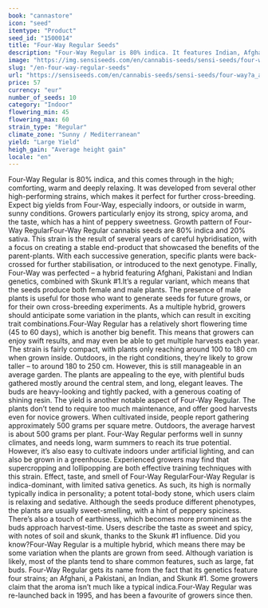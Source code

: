 ```yaml
---
book: "cannastore"
icon: "seed"
itemtype: "Product"
seed_id: "1500014"
title: "Four-Way Regular Seeds"
description: "Four-Way Regular is 80% indica. It features Indian, Afghani, Pakistani and Skunk #1 genetics. Expect big yields, and a spicy, sweet aroma and taste."
image: "https://img.sensiseeds.com/en/cannabis-seeds/sensi-seeds/four-way-image.png"
slug: "/en-four-way-regular-seeds"
url: "https://sensiseeds.com/en/cannabis-seeds/sensi-seeds/four-way?a_aid=cannastore"
price: 57
currency: "eur"
number_of_seeds: 10
category: "Indoor"
flowering_min: 45
flowering_max: 60
strain_type: "Regular"
climate_zone: "Sunny / Mediterranean"
yield: "Large Yield"
heigh_gain: "Average height gain"
locale: "en"
---
```

Four-Way Regular is 80% indica, and this comes through in the high; comforting, warm and deeply relaxing. It was developed from several other high-performing strains, which makes it perfect for further cross-breeding. Expect big yields from Four-Way, especially indoors, or outside in warm, sunny conditions. Growers particularly enjoy its strong, spicy aroma, and the taste, which has a hint of peppery sweetness. Growth pattern of Four-Way RegularFour-Way Regular cannabis seeds are 80% indica and 20% sativa. This strain is the result of several years of careful hybridisation, with a focus on creating a stable end-product that showcased the benefits of the parent-plants. With each successive generation, specific plants were back-crossed for further stabilisation, or introduced to the next genotype. Finally, Four-Way was perfected – a hybrid featuring Afghani, Pakistani and Indian genetics, combined with Skunk #1.It’s a regular variant, which means that the seeds produce both female and male plants. The presence of male plants is useful for those who want to generate seeds for future grows, or for their own cross-breeding experiments. As a multiple hybrid, growers should anticipate some variation in the plants, which can result in exciting trait combinations.Four-Way Regular has a relatively short flowering time (45 to 60 days), which is another big benefit. This means that growers can enjoy swift results, and may even be able to get multiple harvests each year. The strain is fairly compact, with plants only reaching around 100 to 180 cm when grown inside. Outdoors, in the right conditions, they’re likely to grow taller – to around 180 to 250 cm. However, this is still manageable in an average garden. The plants are appealing to the eye, with plentiful buds gathered mostly around the central stem, and long, elegant leaves. The buds are heavy-looking and tightly packed, with a generous coating of shining resin. The yield is another notable aspect of Four-Way Regular. The plants don’t tend to require too much maintenance, and offer good harvests even for novice growers. When cultivated inside, people report gathering approximately 500 grams per square metre. Outdoors, the average harvest is about 500 grams per plant. Four-Way Regular performs well in sunny climates, and needs long, warm summers to reach its true potential. However, it’s also easy to cultivate indoors under artificial lighting, and can also be grown in a greenhouse. Experienced growers may find that supercropping and lollipopping are both effective training techniques with this strain. Effect, taste, and smell of Four-Way RegularFour-Way Regular is indica-dominant, with limited sativa genetics. As such, its high is normally typically indica in personality; a potent total-body stone, which users claim is relaxing and sedative. Although the seeds produce different phenotypes, the plants are usually sweet-smelling, with a hint of peppery spiciness. There’s also a touch of earthiness, which becomes more prominent as the buds approach harvest-time. Users describe the taste as sweet and spicy, with notes of soil and skunk, thanks to the Skunk #1 influence. Did you know?Four-Way Regular is a multiple hybrid, which means there may be some variation when the plants are grown from seed. Although variation is likely, most of the plants tend to share common features, such as large, fat buds. Four-Way Regular gets its name from the fact that its genetics feature four strains; an Afghani, a Pakistani, an Indian, and Skunk #1. Some growers claim that the aroma isn’t much like a typical indica.Four-Way Regular was re-launched back in 1995, and has been a favourite of growers since then.
